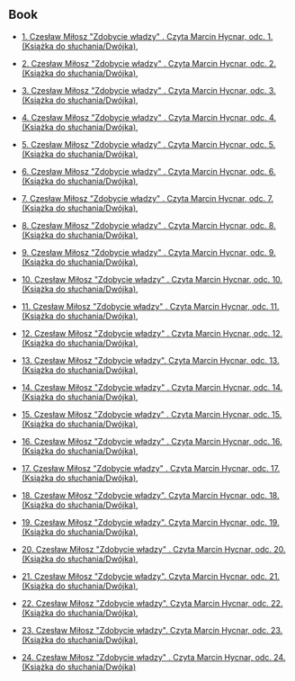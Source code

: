 ## Book

 * [1. Czesław Miłosz "Zdobycie władzy" . Czyta Marcin Hycnar, odc. 1. (Książka do słuchania/Dwójka)](https://static.prsa.pl/8f5350f7-3c80-44ce-9dd7-896800282132.mp3?source=MAIN_PLAYER_PR_V2),

 * [2. Czesław Miłosz "Zdobycie władzy" . Czyta Marcin Hycnar, odc. 2. (Książka do słuchania/Dwójka)](https://static.prsa.pl/8c5b3db6-60c8-4aef-b83b-03a9cbcc9c71.mp3?source=MAIN_PLAYER_PR_V2),

 * [3. Czesław Miłosz "Zdobycie władzy" . Czyta Marcin Hycnar, odc. 3. (Książka do słuchania/Dwójka)](https://static.prsa.pl/f5841c3d-9ad7-4ac0-af3e-367d9a0a84e1.mp3?source=MAIN_PLAYER_PR_V2),

 * [4. Czesław Miłosz "Zdobycie władzy" . Czyta Marcin Hycnar, odc. 4. (Książka do słuchania/Dwójka)](https://static.prsa.pl/6b4e8f70-28b0-40b7-ac23-442bd60f8e35.mp3?source=MAIN_PLAYER_PR_V2),

 * [5. Czesław Miłosz "Zdobycie władzy" . Czyta Marcin Hycnar, odc. 5. (Książka do słuchania/Dwójka)](https://static.prsa.pl/d1c5e342-c9f0-40d4-ac1e-0c670b84d453.mp3?source=MAIN_PLAYER_PR_V2),

 * [6. Czesław Miłosz "Zdobycie władzy" . Czyta Marcin Hycnar, odc. 6. (Książka do słuchania/Dwójka)](https://static.prsa.pl/645dcc62-b08b-4ad3-ada7-8d8a2c7a7d1b.mp3?source=MAIN_PLAYER_PR_V2),

 * [7. Czesław Miłosz "Zdobycie władzy" . Czyta Marcin Hycnar, odc. 7. (Książka do słuchania/Dwójka)](https://static.prsa.pl/9d18bf74-ef4e-4292-834c-92c40c734f92.mp3?source=MAIN_PLAYER_PR_V2),

 * [8. Czesław Miłosz "Zdobycie władzy" . Czyta Marcin Hycnar, odc. 8. (Książka do słuchania/Dwójka)](https://static.prsa.pl/743117a8-e025-4b6a-9e9c-9ae3f03fd939.mp3?source=MAIN_PLAYER_PR_V2),

 * [9. Czesław Miłosz "Zdobycie władzy" . Czyta Marcin Hycnar, odc. 9. (Książka do słuchania/Dwójka)](https://static.prsa.pl/335f02cf-2ba4-4387-bc7d-15c045a46142.mp3?source=MAIN_PLAYER_PR_V2),

 * [10. Czesław Miłosz "Zdobycie władzy" . Czyta Marcin Hycnar, odc. 10. (Książka do słuchania/Dwójka)](https://static.prsa.pl/2af7f63d-9ef7-4a35-b802-c85b6cd3ed65.mp3?source=MAIN_PLAYER_PR_V2),

 * [11. Czesław Miłosz "Zdobycie władzy" . Czyta Marcin Hycnar, odc. 11. (Książka do słuchania/Dwójka)](https://static.prsa.pl/ea1b384b-209a-43a4-a107-8dcb10fc8fac.mp3?source=MAIN_PLAYER_PR_V2),

 * [12. Czesław Miłosz "Zdobycie władzy" . Czyta Marcin Hycnar, odc. 12. (Książka do słuchania/Dwójka)](https://static.prsa.pl/cc7d67fb-3613-4d31-b2f1-3f09a085d4e6.mp3?source=MAIN_PLAYER_PR_V2),

 * [13. Czesław Miłosz "Zdobycie władzy". Czyta Marcin Hycnar, odc. 13. (Książka do słuchania/Dwójka)](https://static.prsa.pl/4a6993f1-f733-47cb-b82a-39b7a9dad3b7.mp3?source=MAIN_PLAYER_PR_V2),

 * [14. Czesław Miłosz "Zdobycie władzy" . Czyta Marcin Hycnar, odc. 14. (Książka do słuchania/Dwójka)](https://static.prsa.pl/cf5e8fce-4d4f-4798-8323-c415ac1ab619.mp3?source=MAIN_PLAYER_PR_V2),

 * [15. Czesław Miłosz "Zdobycie władzy" . Czyta Marcin Hycnar, odc. 15. (Książka do słuchania/Dwójka)](https://static.prsa.pl/0de51ec8-ae6a-4f57-844e-4087efd3a4ce.mp3?source=MAIN_PLAYER_PR_V2),

 * [16. Czesław Miłosz "Zdobycie władzy" . Czyta Marcin Hycnar, odc. 16. (Książka do słuchania/Dwójka)](https://static.prsa.pl/e23dc3d2-7332-44ef-92b5-59520b7d3245.mp3?source=MAIN_PLAYER_PR_V2),

 * [17. Czesław Miłosz "Zdobycie władzy" . Czyta Marcin Hycnar, odc. 17. (Książka do słuchania/Dwójka)](https://static.prsa.pl/f20918bf-32ae-4636-ba9b-cc225e507d6b.mp3?source=MAIN_PLAYER_PR_V2),

 * [18. Czesław Miłosz "Zdobycie władzy". Czyta Marcin Hycnar, odc. 18. (Książka do słuchania/Dwójka)](https://static.prsa.pl/7d91ceea-8243-47b7-be83-ab15c87d54de.mp3?source=MAIN_PLAYER_PR_V2),

 * [19. Czesław Miłosz "Zdobycie władzy". Czyta Marcin Hycnar, odc. 19. (Książka do słuchania/Dwójka)](https://static.prsa.pl/bd9d01bc-b3dd-4283-aecc-9ecc6443a16b.mp3?source=MAIN_PLAYER_PR_V2),

 * [20. Czesław Miłosz "Zdobycie władzy" . Czyta Marcin Hycnar, odc. 20. (Książka do słuchania/Dwójka)](https://static.prsa.pl/4ae3b22e-3b7c-4c78-9a2d-d33c49c96fad.mp3?source=MAIN_PLAYER_PR_V2),

 * [21. Czesław Miłosz "Zdobycie władzy". Czyta Marcin Hycnar, odc. 21. (Książka do słuchania/Dwójka)](https://static.prsa.pl/afe90b85-5929-4824-b8ca-633d05179309.mp3?source=MAIN_PLAYER_PR_V2),

 * [22. Czesław Miłosz "Zdobycie władzy". Czyta Marcin Hycnar, odc. 22. (Książka do słuchania/Dwójka)](https://static.prsa.pl/3729dfe2-56c3-4e4a-9b62-cb1975ff331a.mp3?source=MAIN_PLAYER_PR_V2),

 * [23. Czesław Miłosz "Zdobycie władzy". Czyta Marcin Hycnar, odc. 23. (Książka do słuchania/Dwójka)](https://static.prsa.pl/a3df3aa9-3f9b-46c3-9dc0-576b9506b011.mp3?source=MAIN_PLAYER_PR_V2),

 * [24. Czesław Miłosz "Zdobycie władzy" . Czyta Marcin Hycnar, odc. 24. (Książka do słuchania/Dwójka)](https://static.prsa.pl/02e3bb15-bdcf-4615-85d2-424ea60db99b.mp3?source=MAIN_PLAYER_PR_V2)